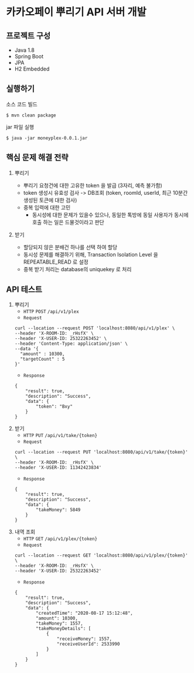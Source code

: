 # 카카오페이 뿌리기 API 서버 개발
   ## 프로젝트 구성
   * Java 1.8
   * Spring Boot
   * JPA
   * H2 Embedded
   
   ## 실행하기
   소스 코드 빌드
   ```shell
   $ mvn clean package
   ```
   jar 파일 실행
   ```shell
   $ java -jar moneyplex-0.0.1.jar
   ```
   ## 핵심 문제 해결 전략
   1. 뿌리기
      * 뿌리기 요청건에 대한 고유한 token 을 발급 (3자리, 예측 불가함)
      * token 생성시 유효성 검사 -> DB조회 (token, roomId, userId, 최근 10분간 생성된 토큰에 대한 검사)
      * 중복 입력에 대한 고민
         * 동시성에 대한 문제가 있을수 있으나, 동일한 톡방에 동일 사용자가 동시에 호출 하는 일은 드물것이라고 판단
         
   2. 받기
      * 할당되지 않은 분배건 하나를 선택 하여 할당
      * 동시성 문제를 해결하기 위해, Transaction Isolation Level 을 REPEATABLE_READ 로 설정
      * 중복 받기 처리는 database의 uniquekey 로 처리
      
   ## API 테스트
   1. 뿌리기
      * `HTTP` `POST` `/api/v1/plex`
      * `Request`
      ```
      curl --location --request POST 'localhost:8080/api/v1/plex' \
      --header 'X-ROOM-ID: _rHsfX' \
      --header 'X-USER-ID: 25322263452' \
      --header 'Content-Type: application/json' \
      --data '{
      	"amount" : 10300,
      	"targetCount" : 5
      }'
      ```
      * `Response`
      ```
      {
          "result": true,
          "description": "Success",
          "data": {
              "token": "Bxy"
          }
      }
      ```
  2. 받기
        * `HTTP` `PUT` `/api/v1/take/{token}`
        * `Request`
        ```
        curl --location --request PUT 'localhost:8080/api/v1/take/{token}' \
        --header 'X-ROOM-ID: _rHsfX' \
        --header 'X-USER-ID: 11342423834'
        ```
      * `Response`
      ```
      {
          "result": true,
          "description": "Success",
          "data": {
              "takeMoney": 5849
          }
      }
      ```
  3. 내역 조회
        * `HTTP` `GET` `/api/v1/plex/{token}`
        * `Request`
        ```
        curl --location --request GET 'localhost:8080/api/v1/plex/{token}' \
        --header 'X-ROOM-ID: _rHsfX' \
        --header 'X-USER-ID: 25322263452'
        ```
      * `Response`
      ```
      {
          "result": true,
          "description": "Success",
          "data": {
              "createdTime": "2020-08-17 15:12:48",
              "amount": 10300,
              "takeMoney": 1557,
              "takeMoneyDetails": [
                  {
                      "receiveMoney": 1557,
                      "receiveUserId": 2533990
                  }
              ]
          }
      }
      ```